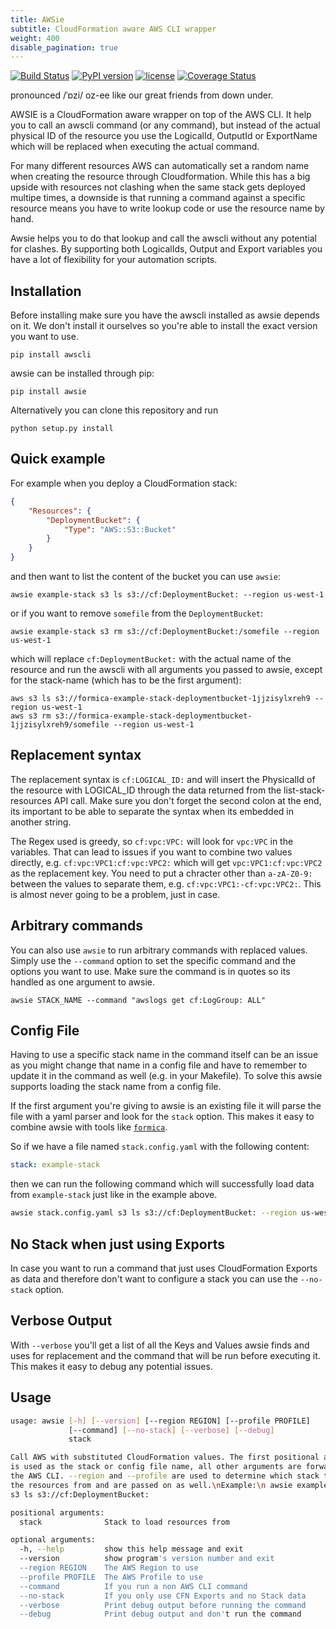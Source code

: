 ```yaml
---
title: AWSie
subtitle: CloudFormation aware AWS CLI wrapper
weight: 400
disable_pagination: true
---
```


[![Build Status](https://travis-ci.org/theserverlessway/awsie.svg?branch=master)](https://travis-ci.org/theserverlessway/awsie)
[![PyPI version](https://badge.fury.io/py/awsie.svg)](https://pypi.python.org/pypi/awsie)
[![license](https://img.shields.io/github/license/theserverlessway/awsie.svg)](https://github.com/theserverlessway/awsie/blob/master/LICENSE)
[![Coverage Status](https://coveralls.io/repos/github/theserverlessway/awsie/badge.svg?branch=master)](https://coveralls.io/github/theserverlessway/awsie?branch=master)

pronounced /ˈɒzi/ oz-ee like our great friends from down under.

AWSIE is a CloudFormation aware wrapper on top of the AWS CLI. It help you to call an awscli command (or any command), but instead of the actual physical ID of the resource you use the LogicalId, OutputId or ExportName which will be replaced when executing the actual command.

For many different resources AWS can automatically set a random name when creating the resource through Cloudformation. While this has a big upside with resources not clashing when the same stack gets deployed multipe times, a downside is that running a command against a specific resource means you have to write lookup code or use the resource name by hand.

Awsie helps you to do that lookup and call the awscli without any potential for clashes. By supporting both LogicalIds, Output and Export variables you have a lot of flexibility for your automation scripts.

## Installation

Before installing make sure you have the awscli installed as awsie depends on it. We don't install it ourselves so you're able to install the exact version you want to use.

```shell
pip install awscli
```

awsie can be installed through pip:

```shell
pip install awsie
```

Alternatively you can clone this repository and run

```shell
python setup.py install
```

## Quick example

For example when you deploy a CloudFormation stack:

```json
{
    "Resources": {
        "DeploymentBucket": {
            "Type": "AWS::S3::Bucket"
        }
    }
}
```

and then want to list the content of the bucket you can use `awsie`:

```shell
awsie example-stack s3 ls s3://cf:DeploymentBucket: --region us-west-1
```

or if you want to remove `somefile` from the `DeploymentBucket`:

```shell
awsie example-stack s3 rm s3://cf:DeploymentBucket:/somefile --region us-west-1
```

which will replace `cf:DeploymentBucket:` with the actual name of the resource and run the awscli with all arguments you passed to awsie, except for the stack-name (which has to be the first argument):

```shell
aws s3 ls s3://formica-example-stack-deploymentbucket-1jjzisylxreh9 --region us-west-1
aws s3 rm s3://formica-example-stack-deploymentbucket-1jjzisylxreh9/somefile --region us-west-1
```

## Replacement syntax

The replacement syntax is `cf:LOGICAL_ID:` and will insert the PhysicalId of the resource with LOGICAL_ID through the data returned from the list-stack-resources API call. Make sure you don't forget the second colon at the end, its important to be able to separate the syntax when its embedded in another string.

The Regex used is greedy, so `cf:vpc:VPC:` will look for `vpc:VPC` in the variables. That can lead to issues if you want to combine two values directly, e.g. `cf:vpc:VPC1:cf:vpc:VPC2:` which will get `vpc:VPC1:cf:vpc:VPC2` as the replacement key. You need to put a chracter other than `a-zA-Z0-9:` between the values to separate them, e.g. `cf:vpc:VPC1:-cf:vpc:VPC2:`. This is almost never going to be a problem, just in case.

## Arbitrary commands

You can also use `awsie` to run arbitrary commands with replaced values. Simply use the `--command` option to set the specific command and the options you want to use. Make sure the command is in quotes so its handled as one argument to awsie.

```shell
awsie STACK_NAME --command "awslogs get cf:LogGroup: ALL"
```

## Config File

Having to use a specific stack name in the command itself can be an issue as you might change that name in a config file and have to remember to update it in the command as well (e.g. in your Makefile). To solve this awsie supports loading the stack name from a config file.

If the first argument you're giving to awsie is an existing file it will parse the file with a yaml parser and look for the `stack` option. This makes it easy to combine awsie with tools like [`formica`](https://theserverlessway.com/tools/formica/).

So if we have a file named `stack.config.yaml` with the following content:

```yaml
stack: example-stack
```

then we can run the following command which will successfully load data from `example-stack`  just like in the example above.

```bash
awsie stack.config.yaml s3 ls s3://cf:DeploymentBucket: --region us-west-1 
```

## No Stack when just using Exports

In case you want to run a command that just uses CloudFormation Exports as data and therefore don't want to configure a stack you can use the `--no-stack` option.

## Verbose Output

With `--verbose` you'll get a list of all the Keys and Values awsie finds and uses for replacement and the command that will be run before executing it. This makes it easy to debug any potential issues.

## Usage

```bash
usage: awsie [-h] [--version] [--region REGION] [--profile PROFILE]
             [--command] [--no-stack] [--verbose] [--debug]
             stack

Call AWS with substituted CloudFormation values. The first positional argument
is used as the stack or config file name, all other arguments are forwarded to
the AWS CLI. --region and --profile are used to determine which stack to load
the resources from and are passed on as well.\nExample:\n awsie example-stack
s3 ls s3://cf:DeploymentBucket:

positional arguments:
  stack              Stack to load resources from

optional arguments:
  -h, --help         show this help message and exit
  --version          show program's version number and exit
  --region REGION    The AWS Region to use
  --profile PROFILE  The AWS Profile to use
  --command          If you run a non AWS CLI command
  --no-stack         If you only use CFN Exports and no Stack data
  --verbose          Print debug output before running the command
  --debug            Print debug output and don't run the command
 ```